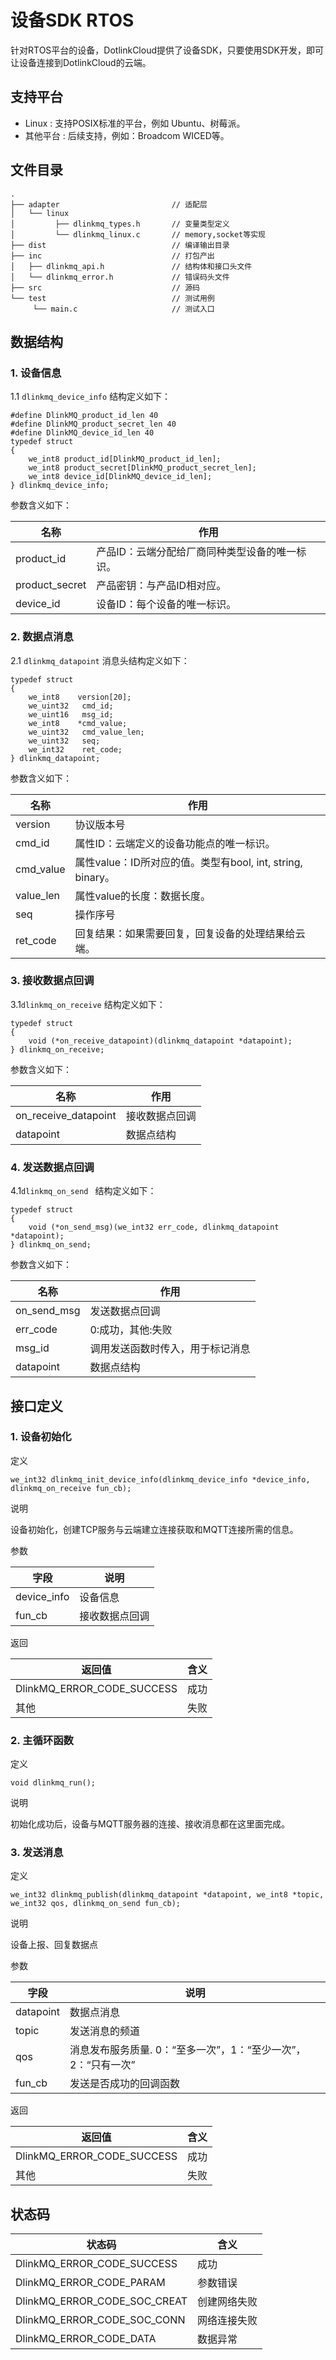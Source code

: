 # 设备SDK RTOS

针对RTOS平台的设备，DotlinkCloud提供了设备SDK，只要使用SDK开发，即可让设备连接到DotlinkCloud的云端。

## 支持平台
* Linux : 支持POSIX标准的平台，例如 Ubuntu、树莓派。
* 其他平台 : 后续支持，例如：Broadcom WICED等。

## 文件目录

```
.
├── adapter							// 适配层
│   └── linux   	
│   	  ├── dlinkmq_types.h    	// 变量类型定义
│   	  └── dlinkmq_linux.c    	// memory,socket等实现  
├── dist                  			// 编译输出目录
├── inc                   			// 打包产出
│   ├── dlinkmq_api.h     			// 结构体和接口头文件
│   └── dlinkmq_error.h   			// 错误码头文件
├── src                       		// 源码
└── test                      		// 测试用例
	 └── main.c                		// 测试入口
```


## 数据结构 

### 1. 设备信息

1.1 `dlinkmq_device_info` 结构定义如下：

```
#define DlinkMQ_product_id_len 40
#define DlinkMQ_product_secret_len 40
#define DlinkMQ_device_id_len 40
typedef struct
{
    we_int8	product_id[DlinkMQ_product_id_len];
    we_int8	product_secret[DlinkMQ_product_secret_len];
    we_int8	device_id[DlinkMQ_device_id_len];
} dlinkmq_device_info;

```
参数含义如下：

名称|作用
---|---
product_id | 产品ID：云端分配给厂商同种类型设备的唯一标识。
product_secret | 产品密钥：与产品ID相对应。
device_id | 设备ID：每个设备的唯一标识。

### 2. 数据点消息

2.1 `dlinkmq_datapoint` 消息头结构定义如下：

```
typedef struct
{
    we_int8    version[20];
    we_uint32   cmd_id;
    we_uint16   msg_id;
    we_int8    *cmd_value;
    we_uint32   cmd_value_len;
    we_uint32   seq;
    we_int32    ret_code;
} dlinkmq_datapoint;

```
参数含义如下：

名称|作用
---|---
version | 协议版本号
cmd_id | 属性ID：云端定义的设备功能点的唯一标识。
cmd_value | 属性value：ID所对应的值。类型有bool, int, string, binary。
value_len | 属性value的长度：数据长度。
seq | 操作序号
ret_code | 回复结果：如果需要回复，回复设备的处理结果给云端。

### 3. 接收数据点回调

3.1`dlinkmq_on_receive` 结构定义如下：

```
typedef struct
{
    void (*on_receive_datapoint)(dlinkmq_datapoint *datapoint);
} dlinkmq_on_receive;
```

参数含义如下：

名称|作用
---|---
on_receive_datapoint | 接收数据点回调
datapoint | 数据点结构

### 4. 发送数据点回调

4.1`dlinkmq_on_send ` 结构定义如下：

```
typedef struct
{
    void (*on_send_msg)(we_int32 err_code, dlinkmq_datapoint *datapoint);
} dlinkmq_on_send;
```

参数含义如下：

名称|作用
---|---
on_send_msg | 发送数据点回调
err_code | 0:成功，其他:失败
msg_id | 调用发送函数时传入，用于标记消息
datapoint | 数据点结构

## 接口定义
### 1. 设备初始化
定义

```
we_int32 dlinkmq_init_device_info(dlinkmq_device_info *device_info, dlinkmq_on_receive fun_cb);
```
说明
 
 设备初始化，创建TCP服务与云端建立连接获取和MQTT连接所需的信息。

参数

字段|说明
---|---
device_info | 设备信息
fun_cb | 接收数据点回调

返回

返回值|含义
---|---
DlinkMQ_ERROR_CODE_SUCCESS | 成功
其他 | 失败

### 2. 主循环函数

定义

```
void dlinkmq_run();
```
说明
 
 初始化成功后，设备与MQTT服务器的连接、接收消息都在这里面完成。

### 3. 发送消息

定义

```
we_int32 dlinkmq_publish(dlinkmq_datapoint *datapoint, we_int8 *topic, we_int32 qos, dlinkmq_on_send fun_cb);
```
说明
 
 设备上报、回复数据点

参数

字段|说明
---|---
datapoint | 数据点消息
topic | 发送消息的频道
qos | 消息发布服务质量. 0：“至多一次”，1：“至少一次”，2：“只有一次”
fun_cb | 发送是否成功的回调函数

返回

返回值|含义
---|---
DlinkMQ_ERROR_CODE_SUCCESS | 成功
其他 | 失败

## 状态码

状态码|含义
---|---
DlinkMQ_ERROR_CODE_SUCCESS | 成功
DlinkMQ_ERROR_CODE_PARAM | 参数错误
DlinkMQ_ERROR_CODE_SOC_CREAT | 创建网络失败
DlinkMQ_ERROR_CODE_SOC_CONN | 网络连接失败
DlinkMQ_ERROR_CODE_DATA | 数据异常